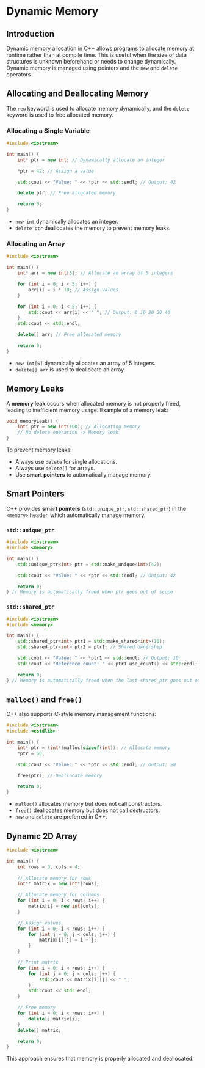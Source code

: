 # Dynamic Memory

## Introduction  
Dynamic memory allocation in C++ allows programs to allocate memory at runtime rather than at compile time. This is useful when the size of data structures is unknown beforehand or needs to change dynamically. Dynamic memory is managed using pointers and the `new` and `delete` operators.

## Allocating and Deallocating Memory  
The `new` keyword is used to allocate memory dynamically, and the `delete` keyword is used to free allocated memory.

### Allocating a Single Variable  
```cpp
#include <iostream>

int main() {
    int* ptr = new int; // Dynamically allocate an integer

    *ptr = 42; // Assign a value

    std::cout << "Value: " << *ptr << std::endl; // Output: 42

    delete ptr; // Free allocated memory

    return 0;
}
```

- `new int` dynamically allocates an integer.
- `delete ptr` deallocates the memory to prevent memory leaks.

### Allocating an Array
```cpp
#include <iostream>

int main() {
    int* arr = new int[5]; // Allocate an array of 5 integers

    for (int i = 0; i < 5; i++) {
        arr[i] = i * 10; // Assign values
    }

    for (int i = 0; i < 5; i++) {
        std::cout << arr[i] << " "; // Output: 0 10 20 30 40
    }
    std::cout << std::endl;

    delete[] arr; // Free allocated memory

    return 0;
}
```

- `new int[5]` dynamically allocates an array of 5 integers.
- `delete[] arr` is used to deallocate an array.

## Memory Leaks
A **memory leak** occurs when allocated memory is not properly freed, leading to inefficient memory usage. Example of a memory leak:

```cpp
void memoryLeak() {
    int* ptr = new int(100); // Allocating memory
    // No delete operation -> Memory leak
}
```

To prevent memory leaks:
- Always use `delete` for single allocations.
- Always use `delete[]` for arrays.
- Use **smart pointers** to automatically manage memory.

## Smart Pointers
C++ provides **smart pointers** (`std::unique_ptr`, `std::shared_ptr`) in the `<memory>` header, which automatically manage memory.

### `std::unique_ptr`
```cpp
#include <iostream>
#include <memory>

int main() {
    std::unique_ptr<int> ptr = std::make_unique<int>(42);

    std::cout << "Value: " << *ptr << std::endl; // Output: 42

    return 0;
} // Memory is automatically freed when ptr goes out of scope
```

### `std::shared_ptr`
```cpp
#include <iostream>
#include <memory>

int main() {
    std::shared_ptr<int> ptr1 = std::make_shared<int>(10);
    std::shared_ptr<int> ptr2 = ptr1; // Shared ownership

    std::cout << "Value: " << *ptr1 << std::endl; // Output: 10
    std::cout << "Reference count: " << ptr1.use_count() << std::endl; // Output: 2

    return 0;
} // Memory is automatically freed when the last shared_ptr goes out of scope
```

## `malloc()` and `free()`
C++ also supports C-style memory management functions:

```cpp
#include <iostream>
#include <cstdlib>

int main() {
    int* ptr = (int*)malloc(sizeof(int)); // Allocate memory
    *ptr = 50;

    std::cout << "Value: " << *ptr << std::endl; // Output: 50

    free(ptr); // Deallocate memory

    return 0;
}
```

- `malloc()` allocates memory but does not call constructors.
- `free()` deallocates memory but does not call destructors.
- `new` and `delete` are preferred in C++.

## Dynamic 2D Array
```cpp
#include <iostream>

int main() {
    int rows = 3, cols = 4;
    
    // Allocate memory for rows
    int** matrix = new int*[rows];

    // Allocate memory for columns
    for (int i = 0; i < rows; i++) {
        matrix[i] = new int[cols];
    }

    // Assign values
    for (int i = 0; i < rows; i++) {
        for (int j = 0; j < cols; j++) {
            matrix[i][j] = i + j;
        }
    }

    // Print matrix
    for (int i = 0; i < rows; i++) {
        for (int j = 0; j < cols; j++) {
            std::cout << matrix[i][j] << " ";
        }
        std::cout << std::endl;
    }

    // Free memory
    for (int i = 0; i < rows; i++) {
        delete[] matrix[i];
    }
    delete[] matrix;

    return 0;
}
```

This approach ensures that memory is properly allocated and deallocated.
